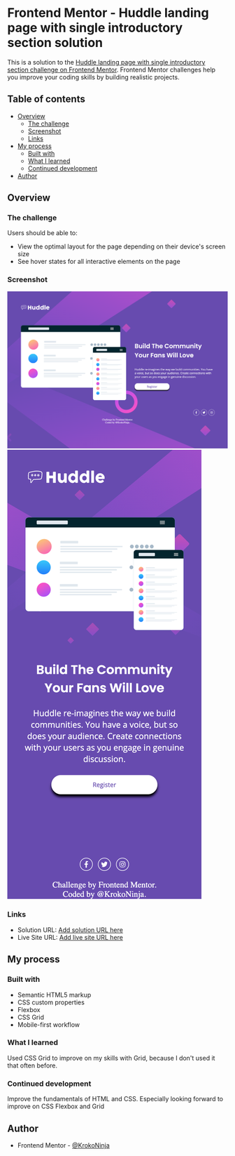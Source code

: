# Frontend Mentor - Huddle landing page with single introductory section solution

This is a solution to the [Huddle landing page with single introductory section challenge on Frontend Mentor](https://www.frontendmentor.io/challenges/huddle-landing-page-with-a-single-introductory-section-B_2Wvxgi0). Frontend Mentor challenges help you improve your coding skills by building realistic projects.

## Table of contents

- [Overview](#overview)
  - [The challenge](#the-challenge)
  - [Screenshot](#screenshot)
  - [Links](#links)
- [My process](#my-process)
  - [Built with](#built-with)
  - [What I learned](#what-i-learned)
  - [Continued development](#continued-development)
- [Author](#author)

## Overview

### The challenge

Users should be able to:

- View the optimal layout for the page depending on their device's screen size
- See hover states for all interactive elements on the page

### Screenshot

![Screenshot of the Desktop View](./images/screenshot-desktop.png)
![Screenshot of the Mobile View](./images/screenshot-mobile.png)


### Links

- Solution URL: [Add solution URL here](https://your-solution-url.com)
- Live Site URL: [Add live site URL here](https://krokoninja.github.io/fem-huddle-landing-page/)

## My process

### Built with

- Semantic HTML5 markup
- CSS custom properties
- Flexbox
- CSS Grid
- Mobile-first workflow

### What I learned

Used CSS Grid to improve on my skills with Grid, because I don't used it that often before.


### Continued development

Improve the fundamentals of HTML and CSS. Especially looking forward to improve on CSS Flexbox and Grid

## Author

- Frontend Mentor - [@KrokoNinja](https://www.frontendmentor.io/profile/KrokoNinja)
